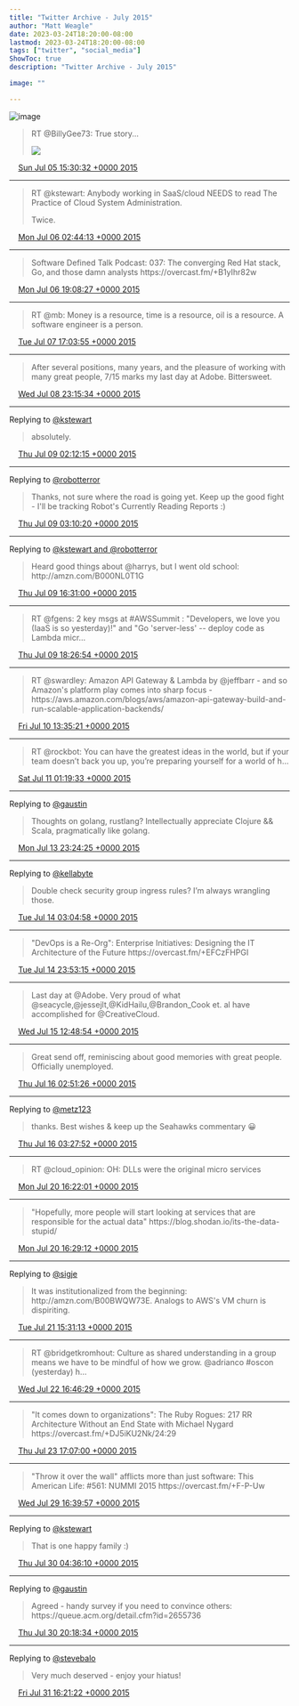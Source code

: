 ```yaml
---
title: "Twitter Archive - July 2015"
author: "Matt Weagle"
date: 2023-03-24T18:20:00-08:00
lastmod: 2023-03-24T18:20:00-08:00
tags: ["twitter", "social_media"]
ShowToc: true
description: "Twitter Archive - July 2015"

image: ""

---
```

![image](/sadtwitterbird3.jpg)

> RT @BillyGee73: True story\.\.\.
>
> ![](../media/617717202209214464-CIwVoICWUAAZZ5L.jpg)

<img src="./media/tweet.ico" width="12" /> [Sun Jul 05 15:30:32 +0000 2015](https://twitter.com/mweagle/status/617717202209214464)

----

> RT @kstewart: Anybody working in SaaS/cloud NEEDS to read The Practice of Cloud System Administration\.
>
> Twice\.

<img src="./media/tweet.ico" width="12" /> [Mon Jul 06 02:44:13 +0000 2015](https://twitter.com/mweagle/status/617886740611641346)

----

> Software Defined Talk Podcast: 037: The converging Red Hat stack, Go, and those damn analysts https://overcast\.fm/\+B1yIhr82w

<img src="./media/tweet.ico" width="12" /> [Mon Jul 06 19:08:27 +0000 2015](https://twitter.com/mweagle/status/618134432570998784)

----

> RT @mb: Money is a resource, time is a resource, oil is a resource\. A software engineer is a person\.

<img src="./media/tweet.ico" width="12" /> [Tue Jul 07 17:03:55 +0000 2015](https://twitter.com/mweagle/status/618465478248280064)

----

> After several positions, many years, and the pleasure of working with many great people, 7/15 marks my last day at Adobe\. Bittersweet\.

<img src="./media/tweet.ico" width="12" /> [Wed Jul 08 23:15:34 +0000 2015](https://twitter.com/mweagle/status/618921396572307456)

----

Replying to [@kstewart](https://twitter.com/kstewart/status/618922614354939904)

> absolutely\.

<img src="./media/tweet.ico" width="12" /> [Thu Jul 09 02:12:15 +0000 2015](https://twitter.com/mweagle/status/618965858451222529)

----

Replying to [@robotterror](https://twitter.com/RobotTaylor/status/618966426183864320)

> Thanks, not sure where the road is going yet\. Keep up the good fight \- I'll be tracking Robot's Currently Reading Reports :\)

<img src="./media/tweet.ico" width="12" /> [Thu Jul 09 03:10:20 +0000 2015](https://twitter.com/mweagle/status/618980475529375745)

----

Replying to [@kstewart and @robotterror](https://twitter.com/kstewart/status/619168612020961280)

> Heard good things about @harrys, but I went old school: http://amzn\.com/B000NL0T1G

<img src="./media/tweet.ico" width="12" /> [Thu Jul 09 16:31:00 +0000 2015](https://twitter.com/mweagle/status/619181973328674816)

----

> RT @fgens: 2 key msgs at \#AWSSummit : "Developers, we love you \(IaaS is so yesterday\)\!" and "Go 'server\-less' \-\- deploy code as Lambda micr…

<img src="./media/tweet.ico" width="12" /> [Thu Jul 09 18:26:54 +0000 2015](https://twitter.com/mweagle/status/619211138241269760)

----

> RT @swardley: Amazon API Gateway &amp; Lambda by @jeffbarr \- and so Amazon's platform play comes into sharp focus \- https://aws\.amazon\.com/blogs/aws/amazon\-api\-gateway\-build\-and\-run\-scalable\-application\-backends/

<img src="./media/tweet.ico" width="12" /> [Fri Jul 10 13:35:21 +0000 2015](https://twitter.com/mweagle/status/619500157600595969)

----

> RT @rockbot: You can have the greatest ideas in the world, but if your team doesn’t back you up, you’re preparing yourself for a world of h…

<img src="./media/tweet.ico" width="12" /> [Sat Jul 11 01:19:33 +0000 2015](https://twitter.com/mweagle/status/619677372053192705)

----

Replying to [@gaustin](https://twitter.com/gaustin/status/620714439986188288)

> Thoughts on golang, rustlang?  Intellectually appreciate Clojure &amp;&amp; Scala, pragmatically like golang\.

<img src="./media/tweet.ico" width="12" /> [Mon Jul 13 23:24:25 +0000 2015](https://twitter.com/mweagle/status/620735564367597568)

----

Replying to [@kellabyte](https://twitter.com/kellabyte/status/620786574482018304)

> Double check security group ingress rules?  I’m always wrangling those\.

<img src="./media/tweet.ico" width="12" /> [Tue Jul 14 03:04:58 +0000 2015](https://twitter.com/mweagle/status/620791067474968576)

----

> "DevOps is a Re\-Org": Enterprise Initiatives: Designing the IT Architecture of the Future https://overcast\.fm/\+EFCzFHPGI

<img src="./media/tweet.ico" width="12" /> [Tue Jul 14 23:53:15 +0000 2015](https://twitter.com/mweagle/status/621105204822290436)

----

> Last day at @Adobe\. Very proud of what @seacycle,@jessejlt,@KidHailu,@Brandon\_Cook et\. al have accomplished for @CreativeCloud\.

<img src="./media/tweet.ico" width="12" /> [Wed Jul 15 12:48:54 +0000 2015](https://twitter.com/mweagle/status/621300403280330752)

----

> Great send off, reminiscing about good memories with great people\. Officially unemployed\.

<img src="./media/tweet.ico" width="12" /> [Thu Jul 16 02:51:26 +0000 2015](https://twitter.com/mweagle/status/621512437041238016)

----

Replying to [@metz123](https://twitter.com/metz123/status/621516347520913413)

> thanks\. Best wishes &amp; keep up the Seahawks commentary 😀

<img src="./media/tweet.ico" width="12" /> [Thu Jul 16 03:27:52 +0000 2015](https://twitter.com/mweagle/status/621521605185765376)

----

> RT @cloud\_opinion: OH: DLLs were the original micro services

<img src="./media/tweet.ico" width="12" /> [Mon Jul 20 16:22:01 +0000 2015](https://twitter.com/mweagle/status/623165977522405376)

----

> "Hopefully, more people will start looking at services that are responsible for the actual data" https://blog\.shodan\.io/its\-the\-data\-stupid/

<img src="./media/tweet.ico" width="12" /> [Mon Jul 20 16:29:12 +0000 2015](https://twitter.com/mweagle/status/623167783208030208)

----

Replying to [@sigje](https://twitter.com/sigje/status/623512127010160640)

> It was institutionalized from the beginning: http://amzn\.com/B00BWQW73E\. Analogs to AWS's VM churn is dispiriting\.

<img src="./media/tweet.ico" width="12" /> [Tue Jul 21 15:31:13 +0000 2015](https://twitter.com/mweagle/status/623515579706507266)

----

> RT @bridgetkromhout: Culture as shared understanding in a group means we have to be mindful of how we grow\.  @adrianco \#oscon \(yesterday\) h…

<img src="./media/tweet.ico" width="12" /> [Wed Jul 22 16:46:29 +0000 2015](https://twitter.com/mweagle/status/623896911443918848)

----

> "It comes down to organizations": The Ruby Rogues: 217 RR Architecture Without an End State with Michael Nygard https://overcast\.fm/\+DJ5iKU2Nk/24:29

<img src="./media/tweet.ico" width="12" /> [Thu Jul 23 17:07:00 +0000 2015](https://twitter.com/mweagle/status/624264459716947969)

----

> "Throw it over the wall" afflicts more than just software: This American Life: \#561: NUMMI 2015 https://overcast\.fm/\+F\-P\-Uw

<img src="./media/tweet.ico" width="12" /> [Wed Jul 29 16:39:57 +0000 2015](https://twitter.com/mweagle/status/626431980599574528)

----

Replying to [@kstewart](https://twitter.com/kstewart/status/626593719634956288)

> That is one happy family :\)

<img src="./media/tweet.ico" width="12" /> [Thu Jul 30 04:36:10 +0000 2015](https://twitter.com/mweagle/status/626612221708144640)

----

Replying to [@gaustin](https://twitter.com/gaustin/status/626845082193297408)

> Agreed \- handy survey if you need to convince others: https://queue\.acm\.org/detail\.cfm?id\=2655736

<img src="./media/tweet.ico" width="12" /> [Thu Jul 30 20:18:34 +0000 2015](https://twitter.com/mweagle/status/626849384525922307)

----

Replying to [@stevebalo](https://twitter.com/stevebalo/status/627146392629178368)

> Very much deserved \- enjoy your hiatus\!

<img src="./media/tweet.ico" width="12" /> [Fri Jul 31 16:21:22 +0000 2015](https://twitter.com/mweagle/status/627152079711121409)
